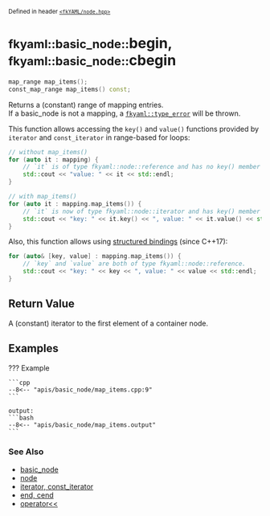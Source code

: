 <small>Defined in header [`<fkYAML/node.hpp>`](https://github.com/fktn-k/fkYAML/blob/develop/include/fkYAML/node.hpp)</small>

# <small>fkyaml::basic_node::</small>begin, <small>fkyaml::basic_node::</small>cbegin

```cpp
map_range map_items();
const_map_range map_items() const;
```

Returns a (constant) range of mapping entries.  
If a basic_node is not a mapping, a [`fkyaml::type_error`](../exception/type_error.md) will be thrown.  

This function allows accessing the `key()` and `value()` functions provided by `iterator` and `const_iterator` in range-based for loops:  
```cpp
// without map_items()
for (auto it : mapping) {
    // `it` is of type fkyaml::node::reference and has no key() member function.
    std::cout << "value: " << it << std::endl;
}

// with map_items()
for (auto it : mapping.map_items()) {
    // `it` is now of type fkyaml::node::iterator and has key() member function.
    std::cout << "key: " << it.key() << ", value: " << it.value() << std::endl;
}
```

Also, this function allows using [structured bindings](https://en.cppreference.com/w/cpp/language/structured_binding) (since C++17):  
```cpp
for (auto& [key, value] : mapping.map_items()) {
    // `key` and `value` are both of type fkyaml::node::reference.
    std::cout << "key: " << key << ", value: " << value << std::endl;
}
```

## **Return Value**

A (constant) iterator to the first element of a container node.

## **Examples**

??? Example

    ```cpp
    --8<-- "apis/basic_node/map_items.cpp:9"
    ```

    output:
    ```bash
    --8<-- "apis/basic_node/map_items.output"
    ```

### **See Also**

* [basic_node](index.md)
* [node](node.md)
* [iterator, const_iterator](iterator.md)  
* [end, cend](end.md)
* [operator<<](insertion_operator.md)
